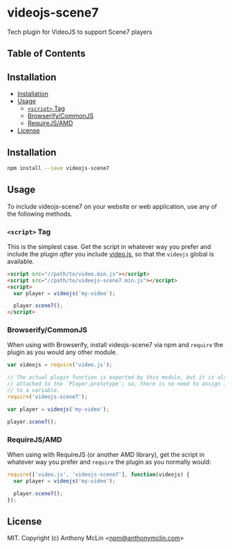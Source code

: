# videojs-scene7

Tech plugin for VideoJS to support Scene7 players

## Table of Contents

<!-- START doctoc generated TOC please keep comment here to allow auto update -->
<!-- DON'T EDIT THIS SECTION, INSTEAD RE-RUN doctoc TO UPDATE -->
## Installation

- [Installation](#installation)
- [Usage](#usage)
  - [`<script>` Tag](#script-tag)
  - [Browserify/CommonJS](#browserifycommonjs)
  - [RequireJS/AMD](#requirejsamd)
- [License](#license)

<!-- END doctoc generated TOC please keep comment here to allow auto update -->
## Installation

```sh
npm install --save videojs-scene7
```

## Usage

To include videojs-scene7 on your website or web application, use any of the following methods.

### `<script>` Tag

This is the simplest case. Get the script in whatever way you prefer and include the plugin _after_ you include [video.js][videojs], so that the `videojs` global is available.

```html
<script src="//path/to/video.min.js"></script>
<script src="//path/to/videojs-scene7.min.js"></script>
<script>
  var player = videojs('my-video');

  player.scene7();
</script>
```

### Browserify/CommonJS

When using with Browserify, install videojs-scene7 via npm and `require` the plugin as you would any other module.

```js
var videojs = require('video.js');

// The actual plugin function is exported by this module, but it is also
// attached to the `Player.prototype`; so, there is no need to assign it
// to a variable.
require('videojs-scene7');

var player = videojs('my-video');

player.scene7();
```

### RequireJS/AMD

When using with RequireJS (or another AMD library), get the script in whatever way you prefer and `require` the plugin as you normally would:

```js
require(['video.js', 'videojs-scene7'], function(videojs) {
  var player = videojs('my-video');

  player.scene7();
});
```

## License

MIT. Copyright (c) Anthony McLin &lt;npm@anthonymclin.com&gt;


[videojs]: http://videojs.com/
